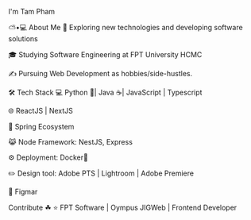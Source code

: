 
I'm Tam Pham

⛅•💻 About Me
🍙   Exploring new technologies and developing software solutions

🎓   Studying Software Engineering at FPT University HCMC


✍️   Pursuing Web Development as hobbies/side-hustles.

🛠 Tech Stack
💻   Python 🐍| Java ☕| JavaScript | Typescript

🌐   ReactJS | NextJS

🌱 Spring Ecosystem

😹 Node Framework: NestJS, Express



⚙ Deployment: Docker🐳

✏️ Design tool: Adobe PTS | Lightroom | Adobe Premiere

🤺 Figmar 

Contribute ☘
⭐   FPT Software | Oympus JIGWeb | Frontend Developer 

